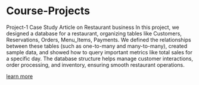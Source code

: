 # Course-Projects

Project-1 Case Study Article on Restaurant business 
In this project, we designed a database for a restaurant, organizing tables like Customers, Reservations, Orders, Menu_Items, Payments. We defined the relationships between these tables (such as one-to-many and many-to-many), created sample data, and showed how to query important metrics like total sales for a specific day. The database structure helps manage customer interactions, order processing, and inventory, ensuring smooth restaurant operations.

[learn more](https://github.com/Sahil3122/Course-Projects/blob/main/Case%20Study%20Article%20on%20Restaurant%20.pdf)
